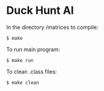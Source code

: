 # Duck Hunt AI

In the directory /matrices to compile:
```
$ make 
```

To run main program:
```
$ make run
```

To clean .class files:
```
$ make clean 
```
